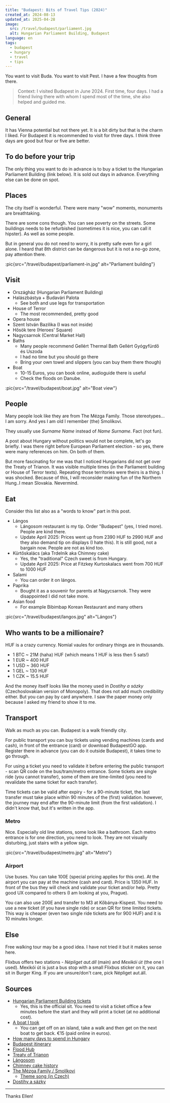 ```yaml
---
title: "Budapest: Bits of Travel Tips (2024)"
created_at: 2024-08-13
updated_at: 2025-04-28
image:
  src: /travel/budapest/parliament.jpg
  alt: Hungarian Parliament Building, Budapest
language: en
tags:
  - budapest
  - hungary
  - travel
  - tips
---
```


You want to visit Buda. You want to visit Pest. I have a few thoughts from there.

> Context: I visited Budapest in June 2024. First time, four days. I had a friend living there with whom I spend most of the time, she also helped and guided me.

## General

It has Vienna potential but not there yet. It is a bit dirty but that is the charm I liked. For Budapest it is recommended to visit for three days. I think three days are good but four or five are better.

## To do before your trip

The only thing you want to do in advance is to buy a ticket to the Hungarian Parliament Building (link below). It is sold out days in advance. Everything else can be done on spot.

## Places

The city itself is wonderful. There were many "wow" moments, monuments are breathtaking.

There are some cons though. You can see poverty on the streets. Some buildings needs to be refurbished (sometimes it is nice, you can call it hipster). As well as some people.

But in general you do not need to worry, it is pretty safe even for a girl alone. I heard that 8th district can be dangerous but it is not a no-go zone, pay attention there.

:pic{src="/travel/budapest/parliament-in.jpg" alt="Parliament building"}

## Visit

- Országház (Hungarian Parliament Building)
- Halászbástya + Budavári Palota
  - See both and use legs for transportation
- House of Terror
  - The most recommended, pretty good
- Opera house
- Szent István Bazilika (I was not inside)
- Hősök tere (Heroes' Square)
- Nagycsarnok (Central Market Hall)
- Baths
  - Many people recommend Gellért Thermal Bath Gellért Gyógyfürdő és Uszoda
  - I had no time but you should go there
  - Bring your own towel and slippers (you can buy them there though)
- Boat
  - 10-15 Euros, you can book online, audioguide there is useful
  - Check the floods on Danube.

:pic{src="/travel/budapest/boat.jpg" alt="Boat view"}

## People

Many people look like they are from The Mézga Family. Those stereotypes…I am sorry. And yes I am old I remember (the) Smolíkovi.

They usually use _Surname Name_ instead of _Name Surname_. Fact (not fun).

A post about Hungary without politics would not be complete, let's go briefly. I was there right before European Parliament election - so yes, there were many references on him. On both of them.

But more fascinating for me was that I noticed Hungarians did not get over the Treaty of Trianon. It was visible multiple times (in the Parliament building or House of Terror texts). Repeating those territories were theirs is a thing. I was shocked. Because of this, I will reconsider making fun of the Northern Hung..I mean Slovakia. Nevermind.

## Eat

Consider this list also as a "words to know" part in this post.

- Lángos
  - Lángosom restaurant is my tip. Order "Budapest" (yes, I tried more). People are kind there.
  - Update April 2025: Prices went up from 2390 HUF to 2990 HUF and they also demand tip on displays (I hate this). It is still good, not a bargain now. People are not as kind too.
- Kürtőskalács (aka Trdelník aka Chimney cake)
  - Yes, the "traditional" Czech sweet is from Hungary.
  - Update April 2025: Price at Fitzkey Kurtoskalacs went from 700 HUF to 1000 HUF
- Salami
  - You can order it on lángos.
- Paprika
  - Bought it as a souvenir for parents at Nagycsarnok. They were disappointed I did not take more.
- Asian food
  - For example Bibimbap Korean Restaurant and many others

:pic{src="/travel/budapest/langos.jpg" alt="Lángos"}

## Who wants to be a millionaire?

HUF is a crazy currency. Nomial vaules for ordinary things are in thousands.

- 1 BTC ~ 21M (haha) HUF (which means 1 HUF is less then 5 sats!)
- 1 EUR ~ 400 HUF
- 1 USD ~ 360 HUF
- 1 GEL ~ 130 HUF
- 1 CZK ~ 15.5 HUF

And the money itself looks like the money used in _Dostihy a sázky_ (Czechoslovakian version of Monopoly). That does not add much credibility either. But you can pay by card anywhere. I saw the paper money only because I asked my friend to show it to me.

## Transport

Walk as much as you can. Budapest is a walk friendly city.

For public transport you can buy tickets using vending machines (cards and cash), in front of the entrance (card) or download BudapestGO app. Register there in advance (you can do it outside Budapest), it takes time to go through.

For using a ticket you need to validate it before entering the public transport - scan QR code on the bus/tram/metro entrance. Some tickets are single ride (you cannot transfer), some of them are time-limited (you need to revalidate the same ticket for each transfer).

Time tickets can be valid after expiry - for a 90-minute ticket, the last transfer must take place within 90 minutes of the (first) validation. however, the journey may end after the 90-minute limit (from the first validation). I didn't know that, but it's written in the app.

### Metro

Nice. Especially old line stations, some look like a bathroom. Each metro entrance is for one direction, you need to look. They are not visually disturbing, just stairs with a yellow sign.

:pic{src="/travel/budapest/metro.jpg" alt="Metro"}

### Airport

Use buses. You can take 100E (special pricing applies for this one). At the airport you can pay at the machine (cash and card). Price is 1350 HUF. In front of the bus they will check and validate your ticket and/or help. Pretty good UX compared to others (I am looking at you, Prague).

You can also use 200E and transfer to M3 at Kőbánya-Kispest. You need to use a new ticket (if you have single ride) or scan QR for time limited tickets. This way is cheaper (even two single ride tickets are for 900 HUF) and it is 10 minutes longer.

## Else

Free walking tour may be a good idea. I have not tried it but it makes sense here.

Flixbus offers two stations - _Népliget aut.áll_ (main) and _Mexikói út_ (the one I used). Mexikói út is just a bus stop with a small Flixbus sticker on it, you can sit in Burger King. If you are unsure/don't care, pick Népliget aut.áll.

## Sources

- [Hungarian Parliament Building tickets](https://jegymester.hu/event-host/900/parlament)
  - Yes, this is the official sit. You need to visit a ticket office a few minutes before the start and they will print a ticket (at no additional cost).
- [A boat I took](https://legenda.hu/en/duna-bella)
  - You can get off on an island, take a walk and then get on the next boat to get back. €15 (paid online in euros).
- [How many days to spend in Hungary](https://www.reddit.com/r/solotravel/comments/swz2uu/how_many_days_should_i_spend_in_budapest/)
- [Budapest itinerary](https://www.ricksteves.com/europe/hungary/budapest-itinerary)
- [Flood Hub](https://sites.research.google/floods/l/47.78363463526376/18.9459228515625/10/g/GRDC_6442500)
- [Treaty of Trianon](https://en.wikipedia.org/wiki/Treaty_of_Trianon)
- [Lángosom](https://www.google.com/maps/place/L%C3%A1ngosom/@47.4994046,19.0664479,19z/data=!3m1!4b1!4m6!3m5!1s0x4741ddccc99e4489:0x38a58fa780e4a435!8m2!3d47.4994037!4d19.0670916!16s%2Fg%2F11jxv7y1_0?entry=ttu)
- [Chimney cake history](https://www.youtube.com/watch?v=MPNEFr6O-Dw)
- [The Mézga Family / Smolíkovi](https://en.wikipedia.org/wiki/The_M%C3%A9zga_Family)
  - [Theme song (in Czech)](https://www.youtube.com/watch?v=OBOV1hHDp5U)
- [Dostihy a sázky](https://www.mojedino.cz/dostihy-a-sazky.html)

---

Thanks Ellen!

